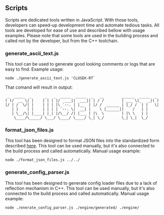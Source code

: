 ## Scripts

Scripts are dedicated tools written in JavaScript. With those tools, developers can speed-up development time and automate tedious tasks. All tools are developed for ease of use and described bellow with usage examples. Please note that some tools are used in the building process and called not by the developer, but from the C++ toolchain.

### generate_ascii_text.js

This tool can be used to generate good looking comments or logs that are easy to find. Example usage:

```
node ./generate_ascii_text.js 'CLUSEK-RT`
```

That comand will result in output:

```
 _  _____  _      _   _  _____  _____  _   __        ______  _____  _
( )/  __ \| |    | | | |/  ___||  ___|| | / /        | ___ \|_   _|( )
|/ | /  \/| |    | | | |\ `--. | |__  | |/ /  ______ | |_/ /  | |   \|
   | |    | |    | | | | `--. \|  __| |    \ |______||    /   | |
   | \__/\| |____| |_| |/\__/ /| |___ | |\  \        | |\ \   | |
    \____/\_____/ \___/ \____/ \____/ \_| \_/        \_| \_|  \_/
```

### format_json_files.js

This tool has been designed to format JSON files into the standardized form described [here](./resources_standards.md). This tool can be used manually, but it's also connected to the build process and called automatically.  Manual usage example:

```
node ./format_json_files.js ../../
```

### generate_config_parser.js

This tool has been designed to generate config loader files due to a lack of reflection mechanism in C++. This tool can be used manually, but it's also connected to the build process and called automatically. Manual usage example:

```
node ./enerate_config_parser.js ./engine/generated/ ./engine/
```
